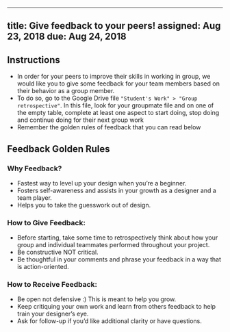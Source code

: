 ---
 title: Give feedback to your peers!
 assigned: Aug 23, 2018
 due: Aug 24, 2018
 ---


 Instructions
 ------------

 - In order for your peers to improve their skills in working in group, we would like you to give some feedback for your team members based on their behavior as a group member.
 - To do so, go to the Google Drive file `"Student's Work" > "Group retrospective"`. In this file, look for your groupmate file and on one of the empty table, complete at least one aspect to start doing, stop doing and continue doing for their next group work
 - Remember the golden rules of feedback that you can read below

 Feedback Golden Rules
 ---------------------

 ### Why Feedback?

 - Fastest way to level up your design when you’re a beginner.
 - Fosters self-awareness and assists in your growth as a designer and a team player.
 - Helps you to take the guesswork out of design.

 ### How to Give Feedback:

 - Before starting, take some time to retrospectively think about how your group and individual teammates performed throughout your project.
 - Be constructive NOT critical.
 - Be thoughtful in your comments and phrase your feedback in a way that is action-oriented.

 ### How to Receive Feedback:

 - Be open not defensive :) This is meant to help you grow.
 - Keep critiquing your own work and learn from others feedback to help train your designer’s eye.
 - Ask for follow-up if you’d like additional clarity or have questions.
